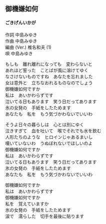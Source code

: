 ## 御機嫌如何
#### ごきげんいかが

作詞     中島みゆき  
作曲     中島みゆき  
編曲 (Ver.)     椎名和夫 (1)  
唄     中島みゆき  


もしも　離れ離れになっても　変わらないと  
あれほど誓った　ことばが風に溶けてゆく  
なさけないものですね　あなたを忘れました  
女は意外と　立ちなおれるものなのでしょう  
御機嫌如何ですか  
私は　あいかわらずです  
泣いてる日もあります　笑う日だってあります  
氷の女発の　手紙をしたためます  
あなたも　私を　もう気づかわないでいいわ  
  
そうよ日々の暮らしは　心とは別にゆく  
泣きすぎて　血を吐いて　喉でそれでも水を飲む  
人形たちのような　ヒロインじゃあるまいし  
嘆いていないわ　うぬぼれないでほしいのよ  
御機嫌如何ですか  
私は　あいかわらずです  
泣いてる日もあります　笑う日だってあります  
氷の女発の　手紙をしたためます  
あなたも　私を　もう気づかわないでいいわ  
  
御機嫌如何ですか  
私は　あいかわらずです  
御機嫌如何ですか  
私を　覚えていますか  
氷の女発の　手紙をしたためます  
涙で　濡らした　切手を最後に貼ります  
